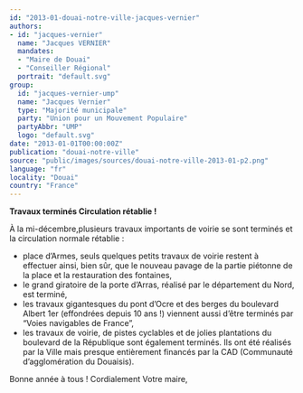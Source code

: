 ```yaml
---
id: "2013-01-douai-notre-ville-jacques-vernier"
authors:
- id: "jacques-vernier"
  name: "Jacques VERNIER"
  mandates: 
  - "Maire de Douai"
  - "Conseiller Régional"
  portrait: "default.svg"
group:
  id: "jacques-vernier-ump"
  name: "Jacques Vernier"
  type: "Majorité municipale"
  party: "Union pour un Mouvement Populaire"
  partyAbbr: "UMP"
  logo: "default.svg"
date: "2013-01-01T00:00:00Z"
publication: "douai-notre-ville"
source: "public/images/sources/douai-notre-ville-2013-01-p2.png"
language: "fr"
locality: "Douai"
country: "France"
---
```


**Travaux terminés
Circulation rétablie !**

À la mi-décembre,plusieurs travaux importants de voirie se sont terminés et la circulation normale rétablie :
- place d’Armes, seuls quelques petits travaux de voirie restent à effectuer ainsi, bien sûr, que le nouveau pavage de la partie piétonne de la place et la restauration des fontaines,
- le grand giratoire de la porte d’Arras, réalisé par le département du Nord, est terminé,
- les travaux gigantesques du pont d’Ocre et des berges du boulevard Albert 1er (effondrées depuis 10 ans !) viennent aussi d’être terminés par “Voies navigables de France”,
- les travaux de voirie, de pistes cyclables et de jolies plantations du boulevard de la République sont également terminés. Ils ont été réalisés par la Ville mais presque entièrement financés par la CAD (Communauté d’agglomération du Douaisis).

Bonne année à tous !
Cordialement
Votre maire,
